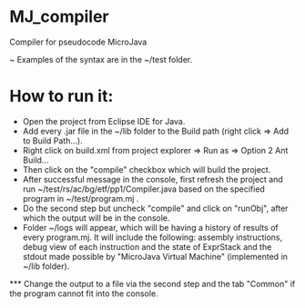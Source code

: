 # MJ_compiler
Compiler for pseudocode MicroJava

~ Examples of the syntax are in the ~/test folder.

# How to run it:

- Open the project from Eclipse IDE for Java.
- Add every .jar file in the ~/lib folder to the Build path (right click => Add to Build Path...).
- Right click on build.xml from project explorer => Run as => Option 2 Ant Build...
- Then click on the "compile" checkbox which will build the project.
- After successful message in the console, first refresh the project and run ~/test/rs/ac/bg/etf/pp1/Compiler.java based on the specified program in ~/test/program.mj .
- Do the second step but uncheck "compile" and click on "runObj", after which the output will be in the console.
- Folder ~/logs will appear, which will be having a history of results of every program.mj. It will include the following: assembly instructions, debug view of each instruction and the state of ExprStack and the stdout made possible by "MicroJava Virtual Machine" (implemented in ~/lib folder).

*** Change the output to a file via the second step and the tab "Common" if the program cannot fit into the console.


